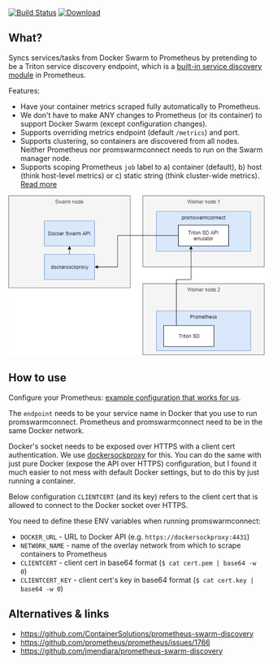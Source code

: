 [![Build Status](https://img.shields.io/travis/function61/promswarmconnect.svg?style=for-the-badge)](https://travis-ci.org/function61/promswarmconnect)
[![Download](https://img.shields.io/docker/pulls/fn61/promswarmconnect.svg?style=for-the-badge)](https://hub.docker.com/r/fn61/promswarmconnect/)

What?
-----

Syncs services/tasks from Docker Swarm to Prometheus by pretending to be a Triton service
discovery endpoint, which is a
[built-in service discovery module](https://github.com/prometheus/prometheus/tree/master/discovery/triton)
in Prometheus.

Features:

- Have your container metrics scraped fully automatically to Prometheus.
- We don't have to make ANY changes to Prometheus (or its container) to support Docker
  Swarm (except configuration changes).
- Supports overriding metrics endpoint (default `/metrics`) and port.
- Supports clustering, so containers are discovered from all nodes. Neither Prometheus
  nor promswarmconnect needs to run on the Swarm manager node.
- Supports scoping Prometheus `job` label to a) container (default), b) host (think host-level
  metrics) or c) static string (think cluster-wide metrics).
  [Read more](https://github.com/function61/promswarmconnect/blob/1eb89b3c0219f374aa116e6068ca02ac13b13f30/promswarmconnect/main.go#L189)

![](docs/architecture.png)


How to use
----------

Configure your Prometheus:
[example configuration that works for us](https://github.com/function61/prometheus-conf/blob/master/prometheus.yml).

The `endpoint` needs to be your service name in Docker that you use to run promswarmconnect.
Prometheus and promswarmconnect need to be in the same Docker network.

Docker's socket needs to be exposed over HTTPS with a client cert authentication. We use
[dockersockproxy](https://github.com/function61/dockersockproxy) for this. You can do the
same with just pure Docker (expose the API over HTTPS) configuration, but I found it much
easier to not mess with default Docker settings, but to do this by just running a container.

Below configuration `CLIENTCERT` (and its key) refers to the client cert that is allowed to
connect to the Docker socket over HTTPS.

You need to define these ENV variables when running promswarmconnect:

- `DOCKER_URL` - URL to Docker API (e.g. `https://dockersockproxy:4431`)
- `NETWORK_NAME` - name of the overlay network from which to scrape containers to Prometheus
- `CLIENTCERT` - client cert in base64 format (`$ cat cert.pem | base64 -w 0`)
- `CLIENTCERT_KEY` - client cert's key in base64 format (`$ cat cert.key | base64 -w 0`)


Alternatives & links
--------------------

- https://github.com/ContainerSolutions/prometheus-swarm-discovery
- https://github.com/prometheus/prometheus/issues/1766
- https://github.com/jmendiara/prometheus-swarm-discovery
